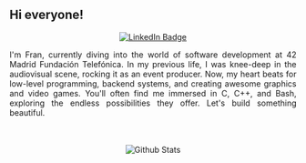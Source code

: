 ## Hi everyone!

<div align="center">
  
[![LinkedIn Badge](https://img.shields.io/badge/LinkedIn-0077B5?style=for-the-badge&logo=linkedin&logoColor=white)](https://www.linkedin.com/in/francisco-mor%C3%A1n-47123588/)
  
</div>
<div align="justify">
I'm Fran, currently diving into the world of software development at 42 Madrid Fundación Telefónica. In my previous life, I was knee-deep in the audiovisual scene, rocking it as an event producer. Now, my heart beats for low-level 
programming, backend systems, and creating awesome graphics and video games. You'll often find me immersed in C, C++, and Bash, exploring the endless possibilities they offer. Let's build something beautiful.
</div>
<br>

<br>
<div align="center">

![Github Stats](http://github-profile-summary-cards.vercel.app/api/cards/profile-details?username=fmoran-m&theme=algolia)

</div>
